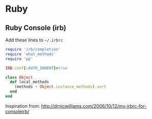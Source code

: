 # Ruby

## Ruby Console (irb)

Add these lines to `~/.irbrc`  
```ruby
require 'irb/completion'
require 'what_methods'
require 'pp'

IRB.conf[:AUTO_INDENT]=true

class Object
  def local_methods
    (methods - Object.instance_methods).sort
  end
end
```

Inspiration from: http://drnicwilliams.com/2006/10/12/my-irbrc-for-consoleirb/